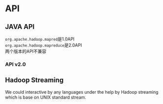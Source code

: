 # API
## JAVA API
`org.apache.hadoop.mapred`是1.0API<br>
`org.apache.hadoop.mapreduce`是2.0API<br>
两个版本的API不兼容<br>
### API v2.0

## Hadoop Streaming
  We could interactive by any languages under the help by Hadoop streaming which is base on UNIX standard stream.
